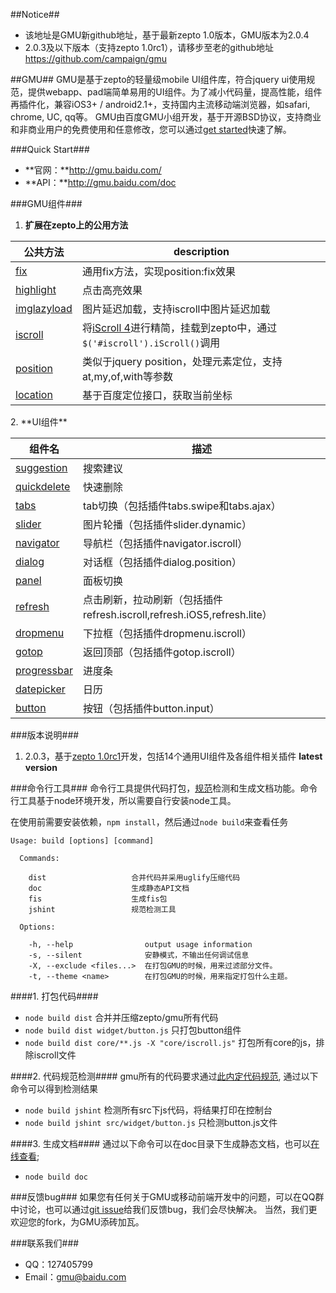 ##Notice##
+ 该地址是GMU新github地址，基于最新zepto 1.0版本，GMU版本为2.0.4
+ 2.0.3及以下版本（支持zepto 1.0rc1），请移步至老的github地址 https://github.com/campaign/gmu

##GMU##
GMU是基于zepto的轻量级mobile UI组件库，符合jquery ui使用规范，提供webapp、pad端简单易用的UI组件。为了减小代码量，提高性能，组件再插件化，兼容iOS3+ / android2.1+，支持国内主流移动端浏览器，如safari, chrome, UC, qq等。
GMU由百度GMU小组开发，基于开源BSD协议，支持商业和非商业用户的免费使用和任意修改，您可以通过[get started](http://gmu.baidu.com/getstarted)快速了解。

###Quick Start###
+ **官网：**http://gmu.baidu.com/
+ **API：**http://gmu.baidu.com/doc

###GMU组件###
1. **扩展在zepto上的公用方法**
<table>
<thead>
<tr>
  <th>公共方法</th> <th>description</th>
</tr>
</thead>
<tbody>
  <tr>
    <td><a href="https://github.com/campaign/gmu/blob/master/src/core/fix.js">fix</a></td>
    <td>通用fix方法，实现position:fix效果</td>
  </tr>
  <tr>
    <td><a href="https://github.com/campaign/gmu/blob/master/src/core/highlight.js">highlight</a></td>
    <td>点击高亮效果</td>
  </tr>
  <tr>
    <td><a href="https://github.com/madrobby/zepto/blob/master/src/event.js#files">imglazyload</a></td>
    <td>图片延迟加载，支持iscroll中图片延迟加载</td>
  </tr>
  <tr>
    <td><a href="https://github.com/campaign/gmu/blob/master/src/core/iscroll.js">iscroll</a></td>
    <td>将<a href="http://cubiq.org/iscroll-4">iScroll 4</a>进行精简，挂载到zepto中，通过<code>$('#iscroll').iScroll()</code>调用</td>
  </tr>
  <tr>
    <td><a href="https://github.com/campaign/gmu/blob/master/src/core/position.js">position</a></td>
    <td>类似于jquery position，处理元素定位，支持at,my,of,with等参数</td>
  </tr>
  <tr>
      <td><a href="https://github.com/campaign/gmu/blob/master/src/core/location.js">location</a></td>
      <td>基于百度定位接口，获取当前坐标</td>
    </tr>
</tbody>
</table>
2. **UI组件**
<table>
    <thead>
    <tr>
        <th>组件名</th>
        <th>描述</th>
    </tr>
    </thead>
    <tbody>
    <tr>
        <td><a href="https://github.com/campaign/gmu/blob/master/src/widget/suggestion.js">suggestion</a></td>
        <td>搜索建议</td>
    </tr>
    <tr>
        <td><a href="https://github.com/campaign/gmu/blob/master/src/widget/quickdelete.js">quickdelete</a></td>
        <td>快速删除</td>
    </tr>
    <tr>
        <td><a href="https://github.com/campaign/gmu/blob/master/src/widget/tabs.js">tabs</a></td>
        <td>tab切换（包括插件tabs.swipe和tabs.ajax）</td>
    </tr>
    <tr>
        <td><a href="https://github.com/campaign/gmu/blob/master/src/widget/slider.js">slider</a></td>
        <td>图片轮播（包括插件slider.dynamic）</td>
    </tr>
    <tr>
        <td><a href="https://github.com/campaign/gmu/blob/master/src/widget/navigator.js">navigator</a></td>
        <td>导航栏（包括插件navigator.iscroll）</td>
    </tr>
    <tr>
        <td><a href="https://github.com/campaign/gmu/blob/master/src/widget/dialog.js">dialog</a></td>
        <td>对话框（包括插件dialog.position）</td>
    </tr>
    <tr>
        <td><a href="https://github.com/campaign/gmu/blob/master/src/widget/panel.js">panel</a></td>
        <td>面板切换</td>
    </tr>
    <tr>
        <td><a href="https://github.com/campaign/gmu/blob/master/src/widget/refresh.js">refresh</a></td>
        <td>点击刷新，拉动刷新（包括插件refresh.iscroll,refresh.iOS5,refresh.lite）</td>
    </tr>
    <tr>
        <td><a href="https://github.com/campaign/gmu/blob/master/src/widget/dropmenu.js">dropmenu</a></td>
        <td>下拉框（包括插件dropmenu.iscroll）</td>
    </tr>
    <tr>
        <td><a href="https://github.com/campaign/gmu/blob/master/src/widget/gotop.js">gotop</a></td>
        <td>返回顶部（包括插件gotop.iscroll）</td>
    </tr>
    <tr>
        <td><a href="https://github.com/campaign/gmu/blob/master/src/widget/progressbar.js">progressbar</a></td>
        <td>进度条</td>
    </tr>
    <tr>
        <td><a href="https://github.com/campaign/gmu/blob/master/src/widget/datepicker.js">datepicker</a></td>
        <td>日历</td>
    </tr>
    <tr>
        <td><a href="https://github.com/campaign/gmu/blob/master/src/widget/button.js">button</a></td>
        <td>按钮（包括插件button.input）</td>
    </tr>
    </tbody>
</table>

###版本说明###
1. 2.0.3，基于[zepto 1.0rc1](http://zeptojs.com/)开发，包括14个通用UI组件及各组件相关插件   **latest version**

###命令行工具###
命令行工具提供代码打包，[规范](https://github.com/gmuteam/jsbint/blob/master/standard.md)检测和生成文档功能。命令行工具基于node环境开发，所以需要自行安装node工具。

在使用前需要安装依赖，`npm install`，然后通过`node build`来查看任务

    Usage: build [options] [command]

      Commands:

        dist                   合并代码并采用uglify压缩代码
        doc                    生成静态API文档
        fis                    生成fis包
        jshint                 规范检测工具

      Options:

        -h, --help                output usage information
        -s, --silent              安静模式，不输出任何调试信息
        -X, --exclude <files...>  在打包GMU的时候，用来过滤部分文件。
        -t, --theme <name>        在打包GMU的时候，用来指定打包什么主题。

####1. 打包代码####
* `node build dist` 合并并压缩zepto/gmu所有代码
* `node build dist widget/button.js` 只打包button组件
* `node build dist core/**.js -X "core/iscroll.js"` 打包所有core的js，排除iscroll文件

####2. 代码规范检测####
gmu所有的代码要求通过[此内定代码规范](https://github.com/gmuteam/jsbint/blob/master/standard.md), 通过以下命令可以得到检测结果
* `node build jshint` 检测所有src下js代码，将结果打印在控制台
* `node build jshint src/widget/button.js` 只检测button.js文件

####3. 生成文档####
通过以下命令可以在doc目录下生成静态文档，也可以[在线查看](http://gmu.baidu.com/doc);
* `node build doc`


###反馈bug###
如果您有任何关于GMU或移动前端开发中的问题，可以在QQ群中讨论，也可以通过[git issue](https://github.com/campaign/gmu/issues)给我们反馈bug，我们会尽快解决。
当然，我们更欢迎您的fork，为GMU添砖加瓦。

###联系我们###
+ QQ：127405799
+ Email：gmu@baidu.com


